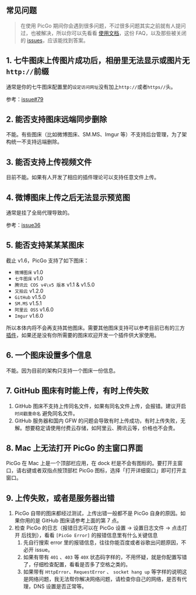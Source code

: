 ## 常见问题

> 在使用 PicGo 期间你会遇到很多问题，不过很多问题其实之前就有人提问过，也被解决，所以你可以先看看 [使用文档](https://picgo.github.io/PicGo-Doc/zh/guide/getting-started.html#%E5%BF%AB%E9%80%9F%E4%B8%8A%E6%89%8B)，这份 FAQ，以及那些被关闭的 [issues](https://github.com/Molunerfinn/PicGo/issues?q=is%3Aissue+is%3Aclosed)，应该能找到答案。

## 1. 七牛图床上传图片成功后，相册里无法显示或图片无`http://`前缀

通常是你的七牛图床配置里的`设定访问网址`没有加上`http://`或者`https//`头。

参考：[issue#79](https://github.com/Molunerfinn/PicGo/issues/79)

## 2. 能否支持图床远端同步删除

不能。有些图床（比如微博图床、SM.MS、Imgur 等）不支持后台管理，为了架构统一不支持远端删除。

## 3. 能否支持上传视频文件

目前不能。如果有人开发了相应的插件理论可以支持任意文件上传。

## 4. 微博图床上传之后无法显示预览图

通常是挂了全局代理导致的。

参考：[issue36](https://github.com/Molunerfinn/PicGo/issues/36)

## 5. 能否支持某某某图床

截止 v1.6，PicGo 支持了如下图床：

- `微博图床` v1.0
- `七牛图床` v1.0
- `腾讯云 COS v4\v5 版本` v1.1 & v1.5.0
- `又拍云` v1.2.0
- `GitHub` v1.5.0
- `SM.MS` v1.5.1
- `阿里云 OSS` v1.6.0
- `Imgur` v1.6.0

所以本体内将不会再支持其他图床。需要其他图床支持可以参考目前已有的三方 [插件](https://github.com/PicGo/Awesome-PicGo)，如果还是没有你所需要的图床欢迎开发一个插件供大家使用。

## 6. 一个图床设置多个信息

不能。因为目前的架构只支持一个图床一份信息。

## 7. GitHub 图床有时能上传，有时上传失败

1. GitHub 图床不支持上传同名文件，如果有同名文件上传，会报错。建议开启 `时间戳重命名` 避免同名文件。
2. GitHub 服务器和国内 GFW 的问题会导致有时上传成功，有时上传失败，无解。想要稳定请使用付费云存储，如阿里云、腾讯云等，价格也不会贵。

## 8. Mac 上无法打开 PicGo 的主窗口界面

PicGo 在 Mac 上是一个顶部栏应用，在 dock 栏是不会有图标的。要打开主窗口，请右键或者双指点按顶部栏 PicGo 图标，选择「打开详细窗口」即可打开主窗口。

## 9. 上传失败，或者是服务器出错

1. PicGo 自带的图床都经过测试，上传出错一般都不是 PicGo 自身的原因。如果你用的是 GitHub 图床请参考上面的第 7 点。
2. 检查 PicGo 的日志（报错日志可以在 PicGo 设置 -> 设置日志文件 -> 点击打开 后找到），看看 `[PicGo Error]` 的报错信息里有什么关键信息
   1. 先自行搜索 error 里的报错信息，往往你能百度或者谷歌出问题原因，不必开 issue。
   2. 如果有带有 `401` 、`403` 等 `40X` 状态码字样的，不用怀疑，就是你配置写错了，仔细检查配置，看看是否多了空格之类的。
   3. 如果带有 `HttpError`、`RequestError` 、 `socket hang up` 等字样的说明这是网络问题，我无法帮你解决网络问题，请检查你自己的网络，是否有代理，DNS 设置是否正常等。
